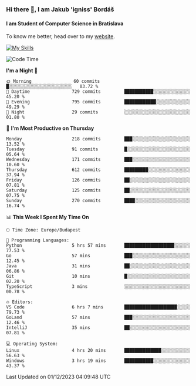 ### Hi there 👋, I am Jakub 'igniss' Bordáš

#### I am Student of Computer Science in Bratislava
To know me better, head over to my [website](https://bordas.sk).

[![My Skills](https://skillicons.dev/icons?i=js,html,css,figma,svelte,java,kotlin,python,postgresql,typescript,nest,nodejs)](https://bordas.sk)


<!--START_SECTION:waka-->
![Code Time](http://img.shields.io/badge/Code%20Time-1%2C291%20hrs%2040%20mins-blue)

**I'm a Night 🦉** 

```text
🌞 Morning                60 commits          █░░░░░░░░░░░░░░░░░░░░░░░░   03.72 % 
🌆 Daytime                729 commits         ███████████░░░░░░░░░░░░░░   45.20 % 
🌃 Evening                795 commits         ████████████░░░░░░░░░░░░░   49.29 % 
🌙 Night                  29 commits          ░░░░░░░░░░░░░░░░░░░░░░░░░   01.80 % 
```
📅 **I'm Most Productive on Thursday** 

```text
Monday                   218 commits         ███░░░░░░░░░░░░░░░░░░░░░░   13.52 % 
Tuesday                  91 commits          █░░░░░░░░░░░░░░░░░░░░░░░░   05.64 % 
Wednesday                171 commits         ███░░░░░░░░░░░░░░░░░░░░░░   10.60 % 
Thursday                 612 commits         █████████░░░░░░░░░░░░░░░░   37.94 % 
Friday                   126 commits         ██░░░░░░░░░░░░░░░░░░░░░░░   07.81 % 
Saturday                 125 commits         ██░░░░░░░░░░░░░░░░░░░░░░░   07.75 % 
Sunday                   270 commits         ████░░░░░░░░░░░░░░░░░░░░░   16.74 % 
```


📊 **This Week I Spent My Time On** 

```text
🕑︎ Time Zone: Europe/Budapest

💬 Programming Languages: 
Python                   5 hrs 57 mins       ███████████████████░░░░░░   77.53 % 
Go                       57 mins             ███░░░░░░░░░░░░░░░░░░░░░░   12.45 % 
Java                     31 mins             ██░░░░░░░░░░░░░░░░░░░░░░░   06.86 % 
Git                      10 mins             █░░░░░░░░░░░░░░░░░░░░░░░░   02.20 % 
TypeScript               3 mins              ░░░░░░░░░░░░░░░░░░░░░░░░░   00.78 % 

🔥 Editors: 
VS Code                  6 hrs 7 mins        ████████████████████░░░░░   79.73 % 
GoLand                   57 mins             ███░░░░░░░░░░░░░░░░░░░░░░   12.46 % 
IntelliJ                 35 mins             ██░░░░░░░░░░░░░░░░░░░░░░░   07.81 % 

💻 Operating System: 
Linux                    4 hrs 20 mins       ██████████████░░░░░░░░░░░   56.63 % 
Windows                  3 hrs 19 mins       ███████████░░░░░░░░░░░░░░   43.37 % 
```


 Last Updated on 01/12/2023 04:09:48 UTC
<!--END_SECTION:waka-->
